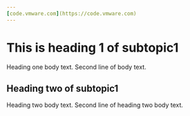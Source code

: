 ```yaml
---
[code.vmware.com](https://code.vmware.com)
---
```

# This is heading 1 of subtopic1
Heading one body text.
Second line of body text.

## Heading two of subtopic1
Heading two body text.
Second line of heading two body text.
